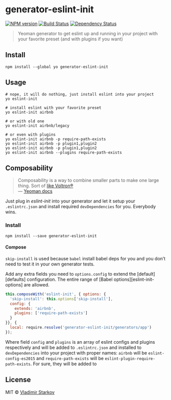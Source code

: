 # generator-eslint-init

[![NPM version][npm-image]][npm-url]
[![Build Status][travis-image]][travis-url]
[![Dependency Status][depstat-image]][depstat-url]

> Yeoman generator to get eslint up and running in your project with your favorite preset (and with plugins if you want)

## Install

    npm install --global yo generator-eslint-init

## Usage

    # nope, it will do nothing, just install eslint into your project
    yo eslint-init

    # install eslint with your favorite preset
    yo eslint-init airbnb

    # or with old one
    yo eslint-init airbnb/legacy

    # or even with plugins
    yo eslint-init airbnb -p require-path-exists
    yo eslint-init airbnb -p plugin1,plugin2
    yo eslint-init airbnb -p plugin1,plugin2
    yo eslint-init airbnb --plugins require-path-exists

## Composability

> Composability is a way to combine smaller parts to make one large thing. Sort of [like Voltron®][voltron]  
> — [Yeoman docs](http://yeoman.io/authoring/composability.html)

Just plug in _eslint-init_ into your generator and let it setup your `.eslintrc.json` and install required `devDependencies` for you. Everybody wins.

### Install

    npm install --save generator-eslint-init

#### Compose

`skip-install` is used because `babel` install babel deps for you
and you don’t need to test it in your own generator tests.

Add any extra fields you need to `options.config` to extend the [default][defaults] configuration. The entire range of [Babel options][eslint-init-options] are allowed.

```js
this.composeWith('eslint-init', { options: {
  'skip-install': this.options['skip-install'],
  config: {
    extends: 'airbnb',
    plugins: ['require-path-exists']
  }
}}, {
  local: require.resolve('generator-eslint-init/generators/app')
});
```

Where field `config` and `plugins` is an array of eslint configs and plugins respectively and will be added to `.eslintrc.json` and installed to `devDependencies` into your project with proper names: `airbnb` will be `eslint-config-es2015` and `require-path-exists` will be `eslint-plugin-require-path-exists`. For sure, they will be added to

[voltron]: http://25.media.tumblr.com/tumblr_m1zllfCJV21r8gq9go11_250.gif


## License

MIT © [Vladimir Starkov](https://iamstarkov.com)

[npm-url]: https://npmjs.org/package/generator-eslint-init
[npm-image]: https://img.shields.io/npm/v/generator-eslint-init.svg?style=flat

[travis-url]: https://travis-ci.org/iamstarkov/generator-eslint-init
[travis-image]: https://img.shields.io/travis/iamstarkov/generator-eslint-init.svg?style=flat

[depstat-url]: https://david-dm.org/iamstarkov/generator-eslint-init
[depstat-image]: https://david-dm.org/iamstarkov/generator-eslint-init.svg?style=flat
